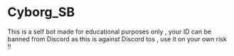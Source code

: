 # Cyborg_SB
This is a self bot made for educational purposes only , your ID can be banned from Discord as this is against Discord tos , use it on your own risk !!
